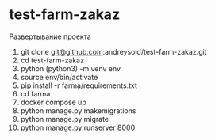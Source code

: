 # test-farm-zakaz

Развертывание проекта

1. git clone git@github.com:andreysold/test-farm-zakaz.git
2. cd test-farm-zakaz
3. python (python3) -m venv env
4. source env/bin/activate
5. pip install -r farma/requirements.txt
6. cd farma
7. docker compose up
8. python manage.py makemigrations
9. python manage.py migrate
10. python manage.py runserver 8000
